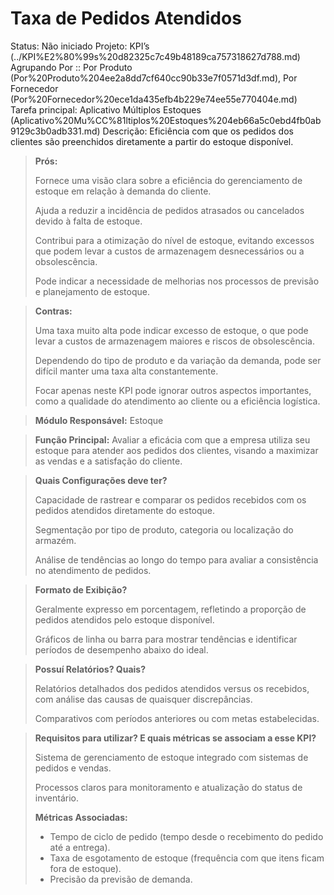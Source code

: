 # Taxa de Pedidos Atendidos

Status: Não iniciado
Projeto: KPI’s (../KPI%E2%80%99s%20d82325c7c49b48189ca757318627d788.md)
Agrupando Por :: Por Produto (Por%20Produto%204ee2a8dd7cf640cc90b33e7f0571d3df.md), Por Fornecedor (Por%20Fornecedor%20ece1da435efb4b229e74ee55e770404e.md)
Tarefa principal: Aplicativo Múltiplos Estoques (Aplicativo%20Mu%CC%81ltiplos%20Estoques%204eb66a5c0ebd4fb0ab9129c3b0adb331.md)
Descrição: Eficiência com que os pedidos dos clientes são preenchidos diretamente a partir do estoque disponível.

> **Prós:**
> 
> 
> Fornece uma visão clara sobre a eficiência do gerenciamento de estoque em relação à demanda do cliente.
> 
> Ajuda a reduzir a incidência de pedidos atrasados ou cancelados devido à falta de estoque.
> 
> Contribui para a otimização do nível de estoque, evitando excessos que podem levar a custos de armazenagem desnecessários ou a obsolescência.
> 
> Pode indicar a necessidade de melhorias nos processos de previsão e planejamento de estoque.
> 

> **Contras:**
> 
> 
> Uma taxa muito alta pode indicar excesso de estoque, o que pode levar a custos de armazenagem maiores e riscos de obsolescência.
> 
> Dependendo do tipo de produto e da variação da demanda, pode ser difícil manter uma taxa alta constantemente.
> 
> Focar apenas neste KPI pode ignorar outros aspectos importantes, como a qualidade do atendimento ao cliente ou a eficiência logística.
> 

> **Módulo Responsável:**
Estoque
> 

> **Função Principal:**
Avaliar a eficácia com que a empresa utiliza seu estoque para atender aos pedidos dos clientes, visando a maximizar as vendas e a satisfação do cliente.
> 

> **Quais Configurações deve ter?**
> 
> 
> Capacidade de rastrear e comparar os pedidos recebidos com os pedidos atendidos diretamente do estoque.
> 
> Segmentação por tipo de produto, categoria ou localização do armazém.
> 
> Análise de tendências ao longo do tempo para avaliar a consistência no atendimento de pedidos.
> 

> **Formato de Exibição?**
> 
> 
> Geralmente expresso em porcentagem, refletindo a proporção de pedidos atendidos pelo estoque disponível.
> 
> Gráficos de linha ou barra para mostrar tendências e identificar períodos de desempenho abaixo do ideal.
> 

> **Possuí Relatórios? Quais?**
> 
> 
> Relatórios detalhados dos pedidos atendidos versus os recebidos, com análise das causas de quaisquer discrepâncias.
> 
> Comparativos com períodos anteriores ou com metas estabelecidas.
> 

> **Requisitos para utilizar? E quais métricas se associam a esse KPI?**
> 
> 
> Sistema de gerenciamento de estoque integrado com sistemas de pedidos e vendas.
> 
> Processos claros para monitoramento e atualização do status de inventário.
> 
> **Métricas Associadas:**
> 
> - Tempo de ciclo de pedido (tempo desde o recebimento do pedido até a entrega).
> - Taxa de esgotamento de estoque (frequência com que itens ficam fora de estoque).
> - Precisão da previsão de demanda.